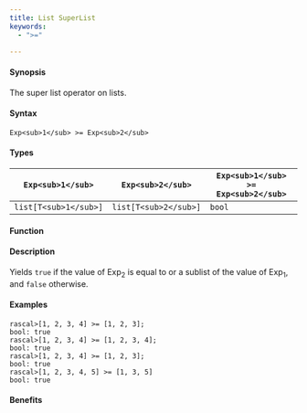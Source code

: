 ```yaml
---
title: List SuperList
keywords:
  - ">="

---
```


#### Synopsis

The super list operator on lists.

#### Syntax

`Exp<sub>1</sub> >= Exp<sub>2</sub>`

#### Types


| `Exp<sub>1</sub>`     |  `Exp<sub>2</sub>`     | `Exp<sub>1</sub> >= Exp<sub>2</sub>`  |
| --- | --- | --- |
| `list[T<sub>1</sub>]` |  `list[T<sub>2</sub>]` | `bool`                |


#### Function

#### Description

Yields `true` if the value of Exp<sub>2</sub> is equal to or a sublist of the value of Exp<sub>1</sub>,  and `false` otherwise.

#### Examples


```rascal-shell
rascal>[1, 2, 3, 4] >= [1, 2, 3];
bool: true
rascal>[1, 2, 3, 4] >= [1, 2, 3, 4];
bool: true
rascal>[1, 2, 3, 4] >= [1, 2, 3];
bool: true
rascal>[1, 2, 3, 4, 5] >= [1, 3, 5]
bool: true
```

#### Benefits


